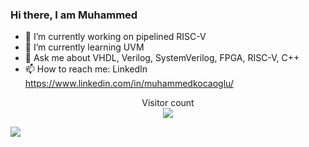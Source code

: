 ### Hi there, I am Muhammed

- 🔭 I’m currently working on pipelined RISC-V
- 🌱 I’m currently learning UVM
- 💬 Ask me about VHDL, Verilog, SystemVerilog, FPGA, RISC-V, C++
- 📫 How to reach me: LinkedIn https://www.linkedin.com/in/muhammedkocaoglu/

<p align="center"> 
  Visitor count<br>
  <img src="https://profile-counter.glitch.me/muhammedkocaoglu/count.svg" />
</p>

<img src="https://github-readme-stats.vercel.app/api?username=muhammedkocaoglu&&show_icons=true&title_color=ffffff&icon_color=bb2acf&text_color=daf7dc&bg_color=151515">
